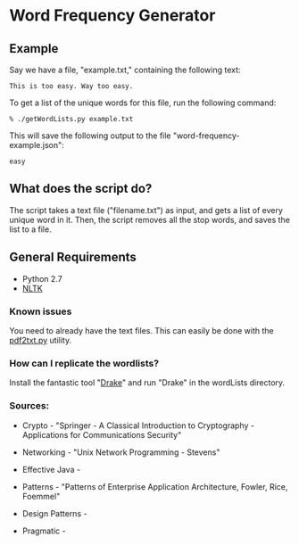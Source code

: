 # Word Frequency Generator

## Example
Say we have a file, "example.txt," containing the following text: 

    This is too easy. Way too easy.

To get a list of the unique words for this file, run the following command:

    % ./getWordLists.py example.txt
    
This will save the following output to the file "word-frequency-example.json":

    easy

## What does the script do?  
The script takes a text file ("filename.txt") as input, and gets a list of every unique word in it. Then, the script removes all the stop words, and saves the list to a file.  

## General Requirements
* Python 2.7
* [NLTK](http://nltk.org/)

### Known issues
You need to already have the text files. This can easily be done with the [pdf2txt.py](https://github.com/euske/pdfminer/) utility. 

### How can I replicate the wordlists? 

Install the fantastic tool "[Drake](https://github.com/Factual/drake/)" and run "Drake" in the wordLists directory. 

### Sources: 

* Crypto - "Springer - A Classical Introduction to Cryptography - Applications for Communications Security"

* Networking - "Unix Network Programming - Stevens"

* Effective Java - 


* Patterns - "Patterns of Enterprise Application Architecture, Fowler, Rice, Foemmel"

* Design Patterns - 


* Pragmatic - 
